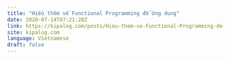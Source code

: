 ```yaml
---
title: "Hiểu thêm về Functional Programming để ứng dụng"
date: 2020-07-14T07:21:28Z
link: https://kipalog.com/posts/Hieu-them-ve-Functional-Programming-de-ung-dung?utm_medium=RSS&utm_source=news.12bit.vn
site: kipalog.com
language: Vietnamese
draft: false
---
```

